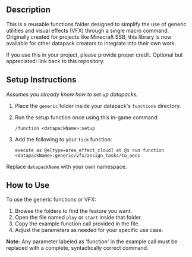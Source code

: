 ## Description
This is a reusable functions folder designed to simplify the use of generic utilities and visual effects (VFX) through a single macro command. Originally created for projects like Minecraft SSB, this library is now available for other datapack creators to integrate into their own work.

If you use this in your project, please provide proper credit.
Optional but appreciated: link back to this repository.

## Setup Instructions
*Assumes you already know how to set up datapacks.*

1. Place the `generic` folder inside your datapack's `functions` directory.

2. Run the setup function once using this in-game command:
   ```mcfunction
   /function <datapackName>:setup

3. Add the following to your `tick` function:
   ```mcfunction
   execute as @e[type=area_effect_cloud] at @s run function <datapackName>:generic/vfx/assign_tasks/to_aecs

Replace `datapackName` with your own namespace.

## How to Use
To use the generic functions or VFX:
1. Browse the folders to find the feature you want.
2. Open the file named `play` or `start` inside that folder.
3. Copy the example function call provided in the file.
4. Adjust the parameters as needed for your specific use case.

**Note:** Any parameter labeled as 'function' in the example call must be replaced with a complete, syntactically correct command.